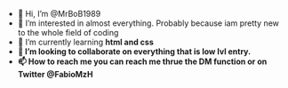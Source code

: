 - 👋 Hi, I’m @MrBoB1989
- 👀 I’m interested in almost everything. Probably because iam pretty new to the whole field of coding
- 🌱 I’m currently learning <strong> html </stong> and <strong> css </strong> 
- 💞️ I’m looking to collaborate on everything that is low lvl entry. 
- 📫 How to reach me you can reach me thrue the DM function or on Twitter @FabioMzH

<!---
MrBoB1989/MrBoB1989 is a ✨ special ✨ repository because its `README.md` (this file) appears on your GitHub profile.
You can click the Preview link to take a look at your changes.
--->

